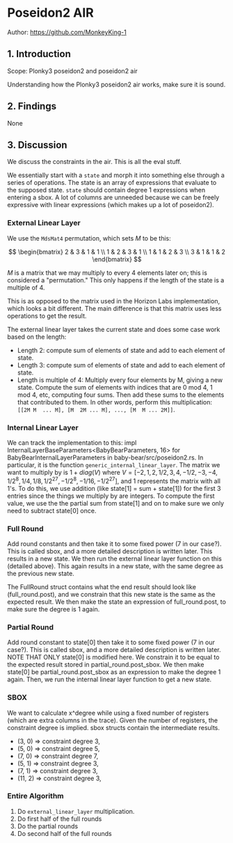 # Poseidon2 AIR

Author: https://github.com/MonkeyKing-1

## 1. Introduction

Scope: Plonky3 poseidon2 and poseidon2 air

Understanding how the Plonky3 poseidon2 air works, make sure it is sound.

## 2. Findings

None

## 3. Discussion

We discuss the constraints in the air. This is all the eval stuff.

We essentially start with a `state` and morph it into something else through a series of operations.
The state is an array of expressions that evaluate to the supposed state. `state` should contain degree 1 expressions when entering a sbox. A lot of columns are unneeded because we can be freely expressive with linear expressions (which makes up a lot of poseidon2).

### External Linear Layer

We use the `MdsMat4` permutation, which sets $M$ to be this:

$$
\begin{bmatrix}
2 & 3 & 1 & 1 \\
1 & 2 & 3 & 1 \\
1 & 1 & 2 & 3 \\
3 & 1 & 1 & 2
\end{bmatrix}
$$

$M$ is a matrix that we may multiply to every 4 elements later on; this is considered a "permutation." This only happens if the length of the state is a multiple of 4.

This is as opposed to the matrix used in the Horizon Labs implementation, which looks a bit different. The main difference is that this matrix uses less operations to get the result.

The external linear layer takes the current state and does some case work based on the length:

- Length 2: compute sum of elements of state and add to each element of state.
- Length 3: compute sum of elements of state and add to each element of state.
- Length is multiple of 4: Multiply every four elements by M, giving a new state. Compute the sum of elements with indices that are 0 mod 4, 1 mod 4, etc, computing four sums. Then add these sums to the elements that contributed to them. In other words, perform this multiplication:  
  `[[2M M  ... M], [M  2M ... M], ..., [M  M ... 2M]]`.

### Internal Linear Layer

We can track the implementation to this:
impl InternalLayerBaseParameters<BabyBearParameters, 16> for BabyBearInternalLayerParameters
in baby-bear/src/poseidon2.rs. In particular, it is the function `generic_internal_linear_layer`. The matrix we want to multiply by is $1+diag(V)$ where $V=[-2, 1, 2, 1/2, 3, 4, -1/2, -3, -4, 1/2^8, 1/4, 1/8, 1/2^{27}, -1/2^8, -1/16, -1/2^{27}]$, and $1$ represents the matrix with all 1's. To do this, we use addition (like state[1] = sum + state[1]) for the first 3 entries since the things we multiply by are integers. To compute the first value, we use the the partial sum from state[1] and on to make sure we only need to subtract state[0] once.

### Full Round

Add round constants and then take it to some fixed power (7 in our case?). This is called sbox, and a more detailed description is written later. This results in a new state. We then run the external linear layer function on this (detailed above). This again results in a new state, with the same degree as the previous new state.

The FullRound struct contains what the end result should look like (full_round.post), and we constrain that this new state is the same as the expected result. We then make the state an expression of full_round.post, to make sure the degree is 1 again.

### Partial Round

Add round constant to state[0] then take it to some fixed power (7 in our case?). This is called sbox, and a more detailed description is written later. NOTE THAT ONLY state[0] is modified here. We constrain it to be equal to the expected result stored in partial_round.post_sbox. We then make state[0] be partial_round.post_sbox as an expression to make the degree 1 again. Then, we run the internal linear layer function to get a new state.

### SBOX

We want to calculate x^degree while using a fixed number of registers (which are extra columns in the trace). Given the number of registers, the constraint degree is implied. sbox structs contain the intermediate results.

- (3, 0) => constraint degree 3,
- (5, 0) => constraint degree 5,
- (7, 0) => constraint degree 7,
- (5, 1) => constraint degree 3,
- (7, 1) => constraint degree 3,
- (11, 2) => constraint degree 3,

### Entire Algorithm

1. Do `external_linear_layer` multiplication.
2. Do first half of the full rounds
3. Do the partial rounds
4. Do second half of the full rounds
